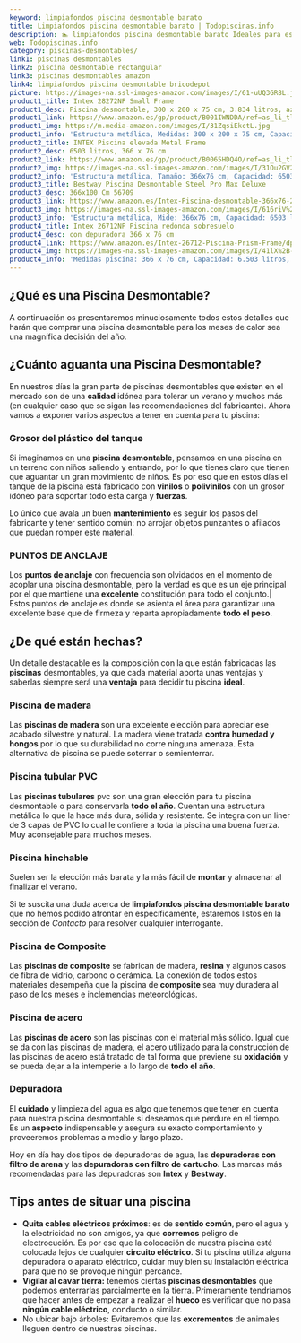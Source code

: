 ```yaml
---
keyword: limpiafondos piscina desmontable barato
title: Limpiafondos piscina desmontable barato | Todopiscinas.info
description: 🏊 limpiafondos piscina desmontable barato Ideales para este verano 2021. Aquí puedes comprar limpiafondos piscina desmontable barato y comparar con otras similares. No dejes escapar limpiafondos piscina desmontable barato a un precio realmente tentador.
web: Todopiscinas.info
category: piscinas-desmontables/
link1: piscinas desmontables
link2: piscina desmontable rectangular
link3: piscinas desmontables amazon
link4: limpiafondos piscina desmontable bricodepot
picture: https://images-na.ssl-images-amazon.com/images/I/61-uUQ3GR8L.jpg
product1_title: Intex 28272NP Small Frame
product1_desc: Piscina desmontable, 300 x 200 x 75 cm, 3.834 litros, azul
product1_link: https://www.amazon.es/gp/product/B001IWNDDA/ref=as_li_tl?ie=UTF8&camp=3638&creative=24630&creativeASIN=B001IWNDDA&linkCode=as2&tag=todopiscinas0e-21&linkId=25b9d647487c889cb6ef56ed63f50ca1
product1_img: https://m.media-amazon.com/images/I/31ZqsiEkctL.jpg
product1_info: 'Estructura metálica, Medidas: 300 x 200 x 75 cm, Capacidad: 3.834 litros, Para 6 personas (+ 6 años), Fácil montaje, Forma rectangular'
product2_title: INTEX Piscina elevada Metal Frame
product2_desc: 6503 litros, 366 x 76 cm
product2_link: https://www.amazon.es/gp/product/B0065HDQ4O/ref=as_li_tl?ie=UTF8&camp=3638&creative=24630&creativeASIN=B0065HDQ4O&linkCode=as2&tag=todopiscinas0e-21&linkId=ed2430e3ba564d3527ee103df33ed7b3
product2_img: https://images-na.ssl-images-amazon.com/images/I/31Ou2GV2SAL.jpg
product2_info: 'Estructura metálica, Tamaño: 366x76 cm, Capacidad: 6503 litros, Forma circular, De 4 a 7 personas (+6 años)'
product3_title: Bestway Piscina Desmontable Steel Pro Max Deluxe
product3_desc: 366x100 Cm 56709
product3_link: https://www.amazon.es/Intex-Piscina-desmontable-366x76-28210NP/dp/B0065HDQ4O?__mk_es_ES=%C3%85M%C3%85%C5%BD%C3%95%C3%91&crid=25UQGV9HG2INI&dchild=1&keywords=piscinas+desmontables&qid=1615854176&sprefix=piscinas+dem%2Caps%2C201&sr=8-5&linkCode=ll1&tag=todopiscinas0e-21&linkId=34f200977c6cbaab1f3f4d9ac0e64755&language=es_ES&ref_=as_li_ss_tl
product3_img: https://images-na.ssl-images-amazon.com/images/I/616riV%2BiY3L.jpg
product3_info: 'Estructura metálica, Mide: 366x76 cm, Capacidad: 6503 litros, De 4 a 7 personas mayores de 6 años, Forma circular, Tecnología Super-Tough'
product4_title: Intex 26712NP Piscina redonda sobresuelo
product4_desc: con depuradora 366 x 76 cm
product4_link: https://www.amazon.es/Intex-26712-Piscina-Prism-Frame/dp/B07FB823GL?__mk_es_ES=%C3%85M%C3%85%C5%BD%C3%95%C3%91&dchild=1&keywords=piscinas+desmontables+con+depuradora&qid=1615936418&sr=8-5&linkCode=ll1&tag=todopiscinas0e-21&linkId=d98699de7830cd471766fa1daa36de34&language=es_ES&ref_=as_li_ss_tl
product4_img: https://images-na.ssl-images-amazon.com/images/I/41lX%2B-YpibL.jpg
product4_info: 'Medidas piscina: 366 x 76 cm, Capacidad: 6.503 litros, Incluye depuradora de cartucha A, Lona resistente triple capa'
---
```


## ¿Qué es una Piscina Desmontable?



A continuación os presentaremos minuciosamente todos estos detalles que harán que comprar una piscina desmontable para los meses de calor sea una magnífica decisión del año.


## ¿Cuánto aguanta una Piscina Desmontable?

En nuestros días la gran parte de piscinas desmontables que existen en el mercado son de una **calidad** idónea para tolerar un verano y muchos más (en cualquier caso que se sigan las recomendaciones del fabricante). Ahora vamos a exponer varios aspectos a tener en cuenta para tu piscina:


### Grosor del plástico del tanque

Si imaginamos en una **piscina desmontable**, pensamos en una piscina en un terreno con niños saliendo y entrando, por lo que tienes claro que tienen que aguantar un gran movimiento de niños. Es por eso que en estos días el tanque de la piscina está fabricado con **vinilos** o **polivinilos** con un grosor idóneo para soportar todo esta carga y **fuerzas**.

Lo único que avala un	 buen **mantenimiento** es seguir los pasos del fabricante y tener sentido común: no arrojar objetos punzantes o afilados que puedan romper este material.


### PUNTOS DE ANCLAJE

Los **puntos de anclaje** con frecuencia son olvidados en el momento de acoplar una piscina desmontable, pero la verdad es que es un eje principal por el que mantiene una **excelente** constitución para todo el conjunto.| Estos puntos de anclaje es donde se asienta el área para garantizar una excelente base que de firmeza y reparta apropiadamente **todo el peso**.

<external-banner></external-banner>



## ¿De qué  están hechas?

Un detalle destacable es la composición con la que están fabricadas las **piscinas** desmontables, ya que cada material aporta unas ventajas y saberlas siempre será una **ventaja** para decidir tu piscina **ideal**.


### Piscina de madera

Las **piscinas de madera** son una excelente elección para apreciar ese acabado silvestre y natural. La madera viene tratada **contra humedad y hongos** por lo que su durabilidad no corre ninguna amenaza. Esta alternativa de piscina se puede soterrar o semienterrar.


### Piscina tubular PVC

Las **piscinas tubulares** pvc son una gran elección para tu piscina desmontable o para conservarla **todo el año**. Cuentan una estructura metálica lo que la hace más dura, sólida y resistente. Se integra con un liner de 3 capas de PVC lo cual le confiere a toda la piscina una buena fuerza. Muy aconsejable para muchos meses.


### Piscina hinchable

Suelen ser la elección más barata y la más fácil de **montar** y almacenar al finalizar el verano.

Si te suscita una duda acerca de **limpiafondos piscina desmontable barato** que no hemos podido afrontar en específicamente, estaremos listos en la sección de _Contacto_ para resolver cualquier interrogante.


### Piscina de Composite

Las **piscinas de composite** se fabrican de madera, **resina** y algunos casos de fibra de vidrio, carbono o cerámica. La conexión de todos estos materiales desempeña que la piscina de **composite** sea muy duradera al paso de los meses e inclemencias meteorológicas.


### Piscina de acero

Las **piscinas de acero** son las piscinas con el material más sólido. Igual que se da con las piscinas de madera, el acero utilizado para la construcción de las piscinas de acero está tratado de tal forma que previene su **oxidación** y se pueda dejar a la intemperie a lo largo de **todo el año**.


### Depuradora

El **cuidado** y limpieza del agua es algo que tenemos que tener en cuenta para nuestra piscina desmontable si deseamos que perdure en el tiempo. Es un **aspecto** indispensable y asegura su exacto comportamiento y proveeremos problemas a medio y largo plazo.

Hoy en día hay dos tipos de depuradoras de agua, las **depuradoras con filtro de arena** y  las **depuradoras** **con filtro de cartucho.** Las marcas más recomendadas para las depuradoras son **Intex** y **Bestway**.

<stats-list :link1=link1 :link2=link2 :link3=link3 :link4=link4 :category=category></stats-list>


## Tips antes de situar una piscina



*   **Quita cables eléctricos próximos**: es de **sentido común**, pero el agua y la electricidad no son amigos, ya que **corremos** peligro de electrocución. Es por eso que la colocación de nuestra piscina esté colocada lejos de cualquier **circuito eléctrico**. Si tu piscina utiliza alguna depuradora o aparato eléctrico, cuidar muy bien su instalación eléctrica para que no se provoque ningún percance.
*   **Vigilar al cavar tierra:** tenemos ciertas **piscinas desmontables** que podemos enterrarlas parcialmente en la tierra. Primeramente tendríamos que hacer antes de empezar a realizar el **hueco** es verificar que no pasa **ningún cable eléctrico**, conducto o similar.
*   No ubicar bajo árboles: Evitaremos que las **excrementos** de animales lleguen dentro de nuestras piscinas.

<brand-panel :title=product1_title :desc=product1_desc :img=product1_img :link=product1_link></brand-panel>
